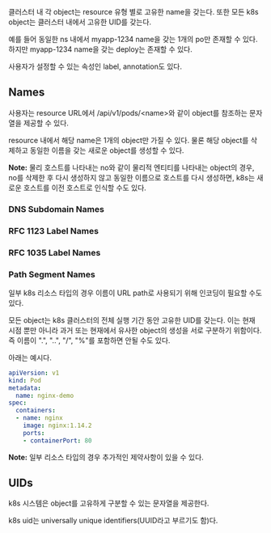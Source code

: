 클러스터 내 각 object는 resource 유형 별로 고유한 name을 갖는다. 또한 모든 k8s object는 클러스터 내에서 고유한 UID를 갖는다.

예를 들어 동일한 ns 내에서 myapp-1234 name을 갖는 1개의 po만 존재할 수 있다. 하지만 myapp-1234 name을 갖는 deploy는 존재할 수 있다.

사용자가 설정할 수 있는 속성인 label, annotation도 있다.

## Names
사용자는 resource URL에서 /api/v1/pods/\<name\>와 같이 object를 참조하는 문자열을 제공할 수 있다.

resource 내에서 해당 name은 1개의 object만 가질 수 있다. 물론 해당 object를 삭제하고 동일한 이름을 갖는 새로운 object를 생성할 수 있다.

**Note:** 물리 호스트를 나타내는 no와 같이 물리적 엔티티를 나타내는 object의 경우, no를 삭제한 후 다시 생성하지 않고 동일한 이름으로 호스트를 다시 생성하면, k8s는 새로운 호스트를 이전 호스트로 인식할 수도 있다.

### DNS Subdomain Names

### RFC 1123 Label Names

### RFC 1035 Label Names

### Path Segment Names
일부 k8s 리소스 타입의 경우 이름이 URL path로 사용되기 위해 인코딩이 필요할 수도 있다.

모든 object는 k8s 클러스터의 전체 실행 기간 동안 고유한 UID를 갖는다. 이는 현재 시점 뿐만 아니라 과거 또는 현재에서 유사한 object의 생성을 서로 구분하기 위함이다. 즉 이름이 ".", "..", "/", "%"를 포함하면 안될 수도 있다.

아래는 예시다.

``` yaml
apiVersion: v1
kind: Pod
metadata:
  name: nginx-demo
spec:
  containers:
  - name: nginx
    image: nginx:1.14.2
    ports:
    - containerPort: 80
```
**Note:** 일부 리소스 타입의 경우 추가적인 제약사항이 있을 수 있다.


## UIDs
k8s 시스템은 object를 고유하게 구분할 수 있는 문자열을 제공한다.

k8s uid는 universally unique identifiers(UUID라고 부르기도 함)다.